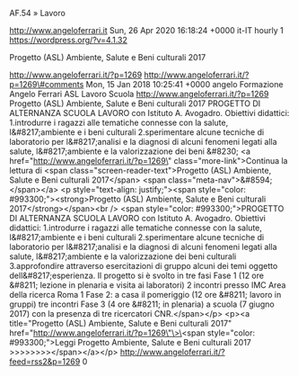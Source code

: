 AF.54 » Lavoro

http://www.angeloferrari.it Sun, 26 Apr 2020 16:18:24 +0000 it-IT hourly 1 https://wordpress.org/?v=4.1.32

Progetto (ASL) Ambiente, Salute e Beni culturali 2017

http://www.angeloferrari.it/?p=1269 http://www.angeloferrari.it/?p=1269\#comments Mon, 15 Jan 2018 10:25:41 +0000 angelo Formazione Angelo Ferrari ASL Lavoro Scuola http://www.angeloferrari.it/?p=1269 Progetto (ASL) Ambiente, Salute e Beni culturali 2017 PROGETTO DI ALTERNANZA SCUOLA LAVORO con Istituto A. Avogadro. Obiettivi didattici: 1.introdurre i ragazzi alle tematiche connesse con la salute, l&\#8217;ambiente e i beni culturali 2.sperimentare alcune tecniche di laboratorio per l&\#8217;analisi e la diagnosi di alcuni fenomeni legati alla salute, l&\#8217;ambiente e la valorizzazione dei beni &\#8230; \<a href=\"http://www.angeloferrari.it/?p=1269\" class=\"more-link\"\>Continua la lettura di \<span class=\"screen-reader-text\"\>Progetto (ASL) Ambiente, Salute e Beni culturali 2017\</span\> \<span class=\"meta-nav\"\>&\#8594;\</span\>\</a\> \<p style=\"text-align: justify;\"\>\<span style=\"color: \#993300;\"\>\<strong\>Progetto (ASL) Ambiente, Salute e Beni culturali 2017\</strong\>\</span\>\<br /\> \<span style=\"color: \#993300;\"\>PROGETTO DI ALTERNANZA SCUOLA LAVORO con Istituto A. Avogadro. Obiettivi didattici: 1.introdurre i ragazzi alle tematiche connesse con la salute, l&\#8217;ambiente e i beni culturali 2.sperimentare alcune tecniche di laboratorio per l&\#8217;analisi e la diagnosi di alcuni fenomeni legati alla salute, l&\#8217;ambiente e la valorizzazione dei beni culturali 3.approfondire attraverso esercitazioni di gruppo alcuni dei temi oggetto dell&\#8217;esperienza. Il progetto si è svolto in tre fasi Fase 1 (12 ore &\#8211; lezione in plenaria e visita ai laboratori) 2 incontri presso IMC Area della ricerca Roma 1 Fase 2: a casa il pomeriggio (12 ore &\#8211; lavoro in gruppi) tre incontri Fase 3 (4 ore &\#8211; in plenaria) a scuola (7 giugno 2017) con la presenza di tre ricercatori CNR.\</span\>\</p\> \<p\>\<a title=\"Progetto (ASL) Ambiente, Salute e Beni culturali 2017\" href=\"http://www.angeloferrari.it/?p=1269\"\>\<span style=\"color: \#993300;\"\>Leggi Progetto Ambiente, Salute e Beni culturali 2017 &gt;&gt;&gt;&gt;&gt;&gt;&gt;&gt;\</span\>\</a\>\</p\> http://www.angeloferrari.it/?feed=rss2&p=1269 0
